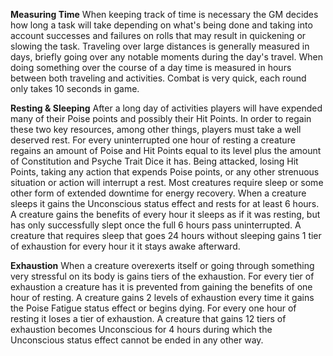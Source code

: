 **Measuring Time**
	When keeping track of time is necessary the GM decides how long a task will take depending on what's being done and taking into account successes and failures on rolls that may result in quickening or slowing the task. Traveling over large distances is generally measured in days, briefly going over any notable moments during the day's travel. When doing something over the course of a day time is measured in hours between both traveling and activities. Combat is very quick, each round only takes 10 seconds in game.

**Resting & Sleeping**
	After a long day of activities players will have expended many of their Poise points and possibly their Hit Points. In order to regain these two key resources, among other things, players must take a well deserved rest. For every uninterrupted one hour of resting a creature regains an amount of Poise and Hit Points equal to its level plus the amount of Constitution and Psyche Trait Dice it has. Being attacked, losing Hit Points, taking any action that expends Poise points,  or any other strenuous situation or action will interrupt a rest.
	Most creatures require sleep or some other form of extended downtime for energy recovery. When a creature sleeps it gains the Unconscious status effect and rests for at least 6 hours. A creature gains the benefits of every hour it sleeps as if it was resting, but has only successfully slept once the full 6 hours pass uninterrupted. A creature that requires sleep that goes 24 hours without sleeping gains 1 tier of exhaustion for every hour it it stays awake afterward.

**Exhaustion**
	When a creature overexerts itself or going through something very stressful on its body is gains tiers of the exhaustion. For every tier of exhaustion a creature has it is prevented from gaining the benefits of one hour of resting. A creature gains 2 levels of exhaustion every time it gains the Poise Fatigue status effect or begins dying. For every one hour of resting it loses a tier of exhaustion. A creature that gains 12 tiers of exhaustion becomes Unconscious for 4 hours during which the Unconscious status effect cannot be ended in any other way.
